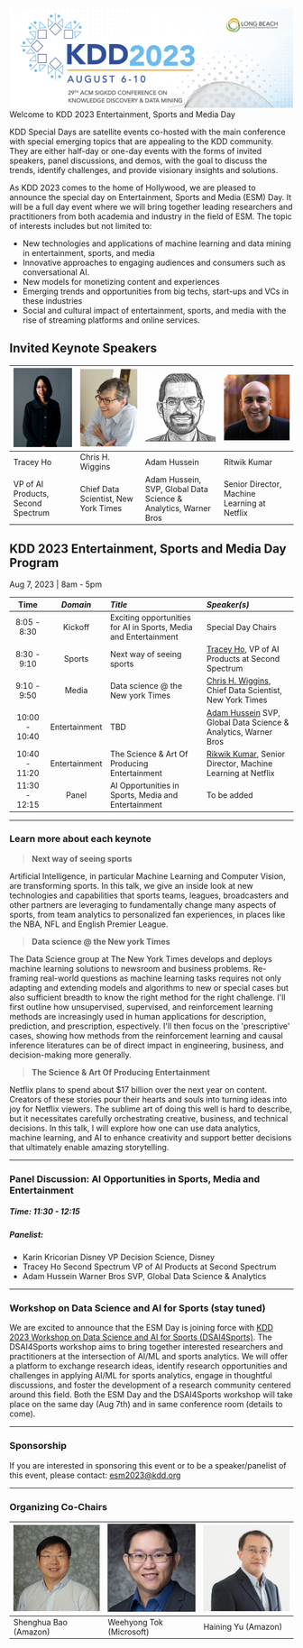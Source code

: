 ![KDD 2023 Header](images/kdd2023header.png "KDD 2023 Entertainment, Sports and Media Day")
Welcome to KDD 2023 Entertainment, Sports and Media Day

KDD Special Days are satellite events co-hosted with the main conference with special emerging topics that are appealing to the KDD community. They are either half-day or one-day events with the forms of invited speakers, panel discussions, and demos, with the goal to discuss the trends, identify challenges, and provide visionary insights and solutions.

As KDD 2023 comes to the home of Hollywood, we are pleased to announce the special day on Entertainment, Sports and Media (ESM) Day. It will be a full day event where we will bring together leading researchers and practitioners from both academia and industry in the field of ESM. The topic of interests includes but not limited to:

* New technologies and applications of machine learning and data mining in entertainment, sports, and media
* Innovative approaches to engaging audiences and consumers such as conversational AI.
* New models for monetizing content and experiences
* Emerging trends and opportunities from big techs, start-ups and VCs in these industries
* Social and cultural impact of entertainment, sports, and media with the rise of streaming platforms and online services.

## Invited Keynote Speakers


| ![Tracey](images/tracey.png "Tracey Ho") | ![Chris](images/chris.png "Chris H. Wiggins") | ![Adam](images/adam.png "Adam Hussein") | ![Rikwik](images/rikwik.png "Rikwik Kumar") |
| ---           | ---           |  ---   | ---   |
| Tracey Ho  |  Chris H. Wiggins | Adam Hussein | Ritwik Kumar  |
| 	VP of AI Products, Second Spectrum |  Chief Data Scientist, New York Times | Adam Hussein, SVP, Global Data Science & Analytics, Warner Bros | Senior Director, Machine Learning at Netflix |


## KDD 2023 Entertainment, Sports and Media Day Program

Aug 7, 2023 | 8am - 5pm

| Time |  *Domain* | *Title* | *Speaker(s)* | 
| :-----------------:| :-----------------: |:-----------------| :-------------| 
| 8:05 - 8:30 | Kickoff | Exciting opportunities for AI in Sports, Media and Entertainment | Special Day Chairs |
| 8:30 - 9:10 | Sports|	Next way of seeing sports	|  [Tracey Ho](https://www.linkedin.com/in/traceych/),	VP of AI Products at Second Spectrum	|   
| 9:10 - 9:50 | Media	|Data science @ the New york Times	| [Chris H. Wiggins](https://www.linkedin.com/in/wiggins/),	Chief Data Scientist, New York Times	|   
| 10:00 - 10:40 | Entertainment |	TBD | [Adam Hussein](https://www.linkedin.com/in/ahusein/)	SVP, Global Data Science & Analytics, Warner Bros| 
| 10:40 - 11:20 | Entertainment |	The Science & Art Of Producing Entertainment	| [Rikwik Kumar](https://www.linkedin.com/in/ritwik-kumar/),	Senior Director, Machine Learning at Netflix	| 
| 11:30 - 12:15 | Panel | AI Opportunities in Sports, Media and Entertainment | To be added |


--- 
### Learn more about each keynote

> **Next way of seeing sports**  

Artificial Intelligence, in particular Machine Learning and Computer Vision, are transforming sports.  In this talk, we give an inside look at new technologies and capabilities that sports teams, leagues, broadcasters and other partners are leveraging to fundamentally change many aspects of sports, from team analytics to personalized fan experiences, in places like the NBA, NFL and English Premier League.

> **Data science @ the New york Times**  

The Data Science group at The New York Times develops and deploys machine learning solutions to newsroom and business problems. Re-framing real-world questions as machine learning tasks requires not only adapting and extending models and algorithms to new or special cases but also sufficient breadth to know the right method for the right challenge. I'll first outline how unsupervised, supervised, and reinforcement learning methods are increasingly used in human applications for description, prediction, and prescription, espectively. I'll then focus on the 'prescriptive' cases, showing how methods from the reinforcement learning and causal inference literatures can be of direct impact in engineering, business, and decision-making more generally.

> **The Science & Art Of Producing Entertainment**  

Netflix plans to spend about $17 billion over the next year on content. Creators of these stories pour their hearts and souls into turning ideas into joy for Netflix viewers. The sublime art of doing this well is hard to describe, but it necessitates carefully orchestrating creative, business, and technical decisions. In this talk, I will explore how one can use data analytics, machine learning, and AI to enhance creativity and support better decisions that ultimately enable amazing storytelling.

---

### Panel Discussion: AI Opportunities in Sports, Media and Entertainment
##### Time:  11:30 - 12:15
##### Panelist: 
* Karin Kricorian	Disney			VP Decision Science, Disney
* Tracey Ho	Second Spectrum			VP of AI Products at Second Spectrum
* Adam Hussein	Warner Bros			SVP, Global Data Science & Analytics

---

### Workshop on Data Science and AI for Sports (stay tuned) 
We are excited to announce that the ESM Day is joining force with [KDD 2023 Workshop on Data Science and AI for Sports (DSAI4Sports)](https://dsai4sports.github.io/). The DSAI4Sports workshop aims to bring together interested researchers and practitioners at the intersection of AI/ML and sports analytics. We will offer a platform to exchange research ideas, identify research opportunities and challenges in applying AI/ML for sports analytics, engage in thoughtful discussions, and foster the development of a research community centered around this field. Both the ESM Day and the DSAI4Sports workshop will take place on the same day (Aug 7th) and in same conference room (details to come).

---
### Sponsorship
If you are interested in sponsoring this event or to be a speaker/panelist of this event, please contact: esm2023@kdd.org


---

### Organizing Co-Chairs


|![Shenghua](images/shenghua.png "Shenghua Bao") | ![weehyong](images/weehyong.png "Weehyong Tok") | ![haining](images/haining.png "Haining Yu")  |
| ---           | ---           |  ---   |
| Shenghua Bao (Amazon) |  Weehyong Tok (Microsoft) | Haining Yu (Amazon) |

